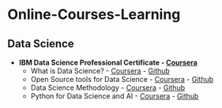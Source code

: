 # Online-Courses-Learning

## Data Science

* <b>IBM Data Science Professional Certificate - <a target="_blank" href="https://www.coursera.org/specializations/ibm-data-science-professional-certificate">Coursera</a></b>
    * What is Data Science? - <a target="_blank" href="https://www.coursera.org/learn/what-is-datascience">Coursera</a> - <a target="_blank" href="https://github.com/aqib89/Coursera/tree/master/What%20is%20Data%20Science%3F">Github</a>
    * Open Source tools for Data Science - <a target="_blank" href="https://www.coursera.org/learn/open-source-tools-for-data-science">Coursera</a> - <a target="_blank" href="https://github.com/aqib89/Coursera/tree/master/Tools%20for%20Data%20Science">Github</a>
    * Data Science Methodology - <a target="_blank" href="https://www.coursera.org/learn/data-science-methodology">Coursera</a> - <a target="_blank" href="https://github.com/aqib89/Coursera/tree/master/Data%20Science%20Methodology">Github</a>
    * Python for Data Science and AI - <a target="_blank" href="https://www.coursera.org/learn/python-for-applied-data-science-ai">Coursera</a> - <a target="_blank" href="https://github.com/aqib89/Coursera/tree/master/Python%20for%20Data%20Science%20and%20AI">Github</a>
